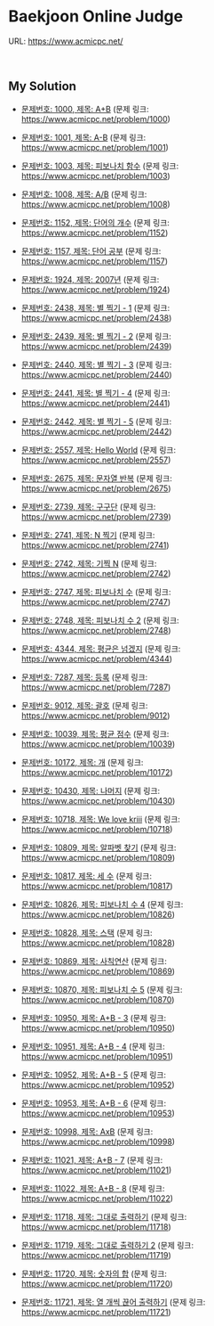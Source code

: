 # Baekjoon Online Judge

URL: <https://www.acmicpc.net/>

<br>

## My Solution

- [문제번호: 1000, 제목: A+B](https://github.com/DevBruce/Algorithm_Problem_Solving/blob/master/Baekjoon/baekjoon-1000.md) (문제 링크: <https://www.acmicpc.net/problem/1000>)

- [문제번호: 1001, 제목: A-B](https://github.com/DevBruce/Algorithm_Problem_Solving/blob/master/Baekjoon/baekjoon-1001.md) (문제 링크: <https://www.acmicpc.net/problem/1001>)

- [문제번호: 1003, 제목: 피보나치 함수](https://github.com/DevBruce/Algorithm_Problem_Solving/blob/master/Baekjoon/baekjoon-1003.md) (문제 링크: <https://www.acmicpc.net/problem/1003>)

- [문제번호: 1008, 제목: A/B](https://github.com/DevBruce/Algorithm_Problem_Solving/blob/master/Baekjoon/baekjoon-1008.md) (문제 링크: <https://www.acmicpc.net/problem/1008>)

- [문제번호: 1152, 제목: 단어의 개수](https://github.com/DevBruce/Algorithm_Problem_Solving/blob/master/Baekjoon/baekjoon-1152.md) (문제 링크: <https://www.acmicpc.net/problem/1152>)

- [문제번호: 1157, 제목: 단어 공부](https://github.com/DevBruce/Algorithm_Problem_Solving/blob/master/Baekjoon/baekjoon-1157.md) (문제 링크: <https://www.acmicpc.net/problem/1157>)

- [문제번호: 1924, 제목: 2007년](https://github.com/DevBruce/Algorithm_Problem_Solving/blob/master/Baekjoon/baekjoon-1924.md) (문제 링크: <https://www.acmicpc.net/problem/1924>)

- [문제번호: 2438, 제목: 별 찍기 - 1](https://github.com/DevBruce/Algorithm_Problem_Solving/blob/master/Baekjoon/baekjoon-2438.md) (문제 링크: <https://www.acmicpc.net/problem/2438>)

- [문제번호: 2439, 제목: 별 찍기 - 2](https://github.com/DevBruce/Algorithm_Problem_Solving/blob/master/Baekjoon/baekjoon-2439.md) (문제 링크: <https://www.acmicpc.net/problem/2439>)

- [문제번호: 2440, 제목: 별 찍기 - 3](https://github.com/DevBruce/Algorithm_Problem_Solving/blob/master/Baekjoon/baekjoon-2440.md) (문제 링크: <https://www.acmicpc.net/problem/2440>)

- [문제번호: 2441, 제목: 별 찍기 - 4](https://github.com/DevBruce/Algorithm_Problem_Solving/blob/master/Baekjoon/baekjoon-2441.md) (문제 링크: <https://www.acmicpc.net/problem/2441>)

- [문제번호: 2442, 제목: 별 찍기 - 5](https://github.com/DevBruce/Algorithm_Problem_Solving/blob/master/Baekjoon/baekjoon-2442.md) (문제 링크: <https://www.acmicpc.net/problem/2442>)

- [문제번호: 2557, 제목: Hello World](https://github.com/DevBruce/Algorithm_Problem_Solving/blob/master/Baekjoon/baekjoon-2557.md) (문제 링크: <https://www.acmicpc.net/problem/2557>)

- [문제번호: 2675, 제목: 문자열 반복](https://github.com/DevBruce/Algorithm_Problem_Solving/blob/master/Baekjoon/baekjoon-2675.md) (문제 링크: <https://www.acmicpc.net/problem/2675>)

- [문제번호: 2739, 제목: 구구단](https://github.com/DevBruce/Algorithm_Problem_Solving/blob/master/Baekjoon/baekjoon-2739.md) (문제 링크: <https://www.acmicpc.net/problem/2739>)

- [문제번호: 2741, 제목: N 찍기](https://github.com/DevBruce/Algorithm_Problem_Solving/blob/master/Baekjoon/baekjoon-2741.md) (문제 링크: <https://www.acmicpc.net/problem/2741>)

- [문제번호: 2742, 제목: 기찍 N](https://github.com/DevBruce/Algorithm_Problem_Solving/blob/master/Baekjoon/baekjoon-2742.md) (문제 링크: <https://www.acmicpc.net/problem/2742>)

- [문제번호: 2747, 제목: 피보나치 수](https://github.com/DevBruce/Algorithm_Problem_Solving/blob/master/Baekjoon/baekjoon-2747.md) (문제 링크: <https://www.acmicpc.net/problem/2747>)

- [문제번호: 2748, 제목: 피보나치 수 2](https://github.com/DevBruce/Algorithm_Problem_Solving/blob/master/Baekjoon/baekjoon-2748.md) (문제 링크: <https://www.acmicpc.net/problem/2748>)

- [문제번호: 4344, 제목: 평균은 넘겠지](https://github.com/DevBruce/Algorithm_Problem_Solving/blob/master/Baekjoon/baekjoon-4344.md) (문제 링크: <https://www.acmicpc.net/problem/4344>)

- [문제번호: 7287, 제목: 등록](https://github.com/DevBruce/Algorithm_Problem_Solving/blob/master/Baekjoon/baekjoon-7287.md) (문제 링크: <https://www.acmicpc.net/problem/7287>)

- [문제번호: 9012, 제목: 괄호](https://github.com/DevBruce/Algorithm_Problem_Solving/blob/master/Baekjoon/baekjoon-9012.md) (문제 링크: <https://www.acmicpc.net/problem/9012>)

- [문제번호: 10039, 제목: 평균 점수](https://github.com/DevBruce/Algorithm_Problem_Solving/blob/master/Baekjoon/baekjoon-10039.md) (문제 링크: <https://www.acmicpc.net/problem/10039>)

- [문제번호: 10172, 제목: 개](https://github.com/DevBruce/Algorithm_Problem_Solving/blob/master/Baekjoon/baekjoon-10172.md) (문제 링크: <https://www.acmicpc.net/problem/10172>)

- [문제번호: 10430, 제목: 나머지](https://github.com/DevBruce/Algorithm_Problem_Solving/blob/master/Baekjoon/baekjoon-10430.md) (문제 링크: <https://www.acmicpc.net/problem/10430>)

- [문제번호: 10718, 제목: We love kriii](https://github.com/DevBruce/Algorithm_Problem_Solving/blob/master/Baekjoon/baekjoon-10718.md) (문제 링크: <https://www.acmicpc.net/problem/10718>)

- [문제번호: 10809, 제목: 알파벳 찾기](https://github.com/DevBruce/Algorithm_Problem_Solving/blob/master/Baekjoon/baekjoon-10809.md) (문제 링크: <https://www.acmicpc.net/problem/10809>)

- [문제번호: 10817, 제목: 세 수](https://github.com/DevBruce/Algorithm_Problem_Solving/blob/master/Baekjoon/baekjoon-10817.md) (문제 링크: <https://www.acmicpc.net/problem/10817>)

- [문제번호: 10826, 제목: 피보나치 수 4](https://github.com/DevBruce/Algorithm_Problem_Solving/blob/master/Baekjoon/baekjoon-10826.md) (문제 링크: <https://www.acmicpc.net/problem/10826>)

- [문제번호: 10828, 제목: 스택](https://github.com/DevBruce/Algorithm_Problem_Solving/blob/master/Baekjoon/baekjoon-10828.md) (문제 링크: <https://www.acmicpc.net/problem/10828>)

- [문제번호: 10869, 제목: 사칙연산](https://github.com/DevBruce/Algorithm_Problem_Solving/blob/master/Baekjoon/baekjoon-10869.md) (문제 링크: <https://www.acmicpc.net/problem/10869>)

- [문제번호: 10870, 제목: 피보나치 수 5](https://github.com/DevBruce/Algorithm_Problem_Solving/blob/master/Baekjoon/baekjoon-10870.md) (문제 링크: <https://www.acmicpc.net/problem/10870>)

- [문제번호: 10950, 제목: A+B - 3](https://github.com/DevBruce/Algorithm_Problem_Solving/blob/master/Baekjoon/baekjoon-10950.md) (문제 링크: <https://www.acmicpc.net/problem/10950>)

- [문제번호: 10951, 제목: A+B - 4](https://github.com/DevBruce/Algorithm_Problem_Solving/blob/master/Baekjoon/baekjoon-10951.md) (문제 링크: <https://www.acmicpc.net/problem/10951>)

- [문제번호: 10952, 제목: A+B - 5](https://github.com/DevBruce/Algorithm_Problem_Solving/blob/master/Baekjoon/baekjoon-10952.md) (문제 링크: <https://www.acmicpc.net/problem/10952>)

- [문제번호: 10953, 제목: A+B - 6](https://github.com/DevBruce/Algorithm_Problem_Solving/blob/master/Baekjoon/baekjoon-10953.md) (문제 링크: <https://www.acmicpc.net/problem/10953>)

- [문제번호: 10998, 제목: AxB](https://github.com/DevBruce/Algorithm_Problem_Solving/blob/master/Baekjoon/baekjoon-10998.md) (문제 링크: <https://www.acmicpc.net/problem/10998>)

- [문제번호: 11021, 제목: A+B - 7](https://github.com/DevBruce/Algorithm_Problem_Solving/blob/master/Baekjoon/baekjoon-11021.md) (문제 링크: <https://www.acmicpc.net/problem/11021>)

- [문제번호: 11022, 제목: A+B - 8](https://github.com/DevBruce/Algorithm_Problem_Solving/blob/master/Baekjoon/baekjoon-11022.md) (문제 링크: <https://www.acmicpc.net/problem/11022>)

- [문제번호: 11718, 제목: 그대로 출력하기](https://github.com/DevBruce/Algorithm_Problem_Solving/blob/master/Baekjoon/baekjoon-11718.md) (문제 링크: <https://www.acmicpc.net/problem/11718>)

- [문제번호: 11719, 제목: 그대로 출력하기 2](https://github.com/DevBruce/Algorithm_Problem_Solving/blob/master/Baekjoon/baekjoon-11719.md) (문제 링크: <https://www.acmicpc.net/problem/11719>)

- [문제번호: 11720, 제목: 숫자의 합](https://github.com/DevBruce/Algorithm_Problem_Solving/blob/master/Baekjoon/baekjoon-11720.md) (문제 링크: <https://www.acmicpc.net/problem/11720>)

- [문제번호: 11721, 제목: 열 개씩 끊어 출력하기](https://github.com/DevBruce/Algorithm_Problem_Solving/blob/master/Baekjoon/baekjoon-11721.md) (문제 링크: <https://www.acmicpc.net/problem/11721>)
